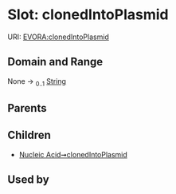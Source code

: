 
# Slot: clonedIntoPlasmid



URI: [EVORA:clonedIntoPlasmid](https://evora-project.eu/clonedIntoPlasmid)


## Domain and Range

None &#8594;  <sub>0..1</sub> [String](types/String.md)

## Parents


## Children

 *  [Nucleic Acid➞clonedIntoPlasmid](Nucleic_Acid_clonedIntoPlasmid.md)

## Used by

